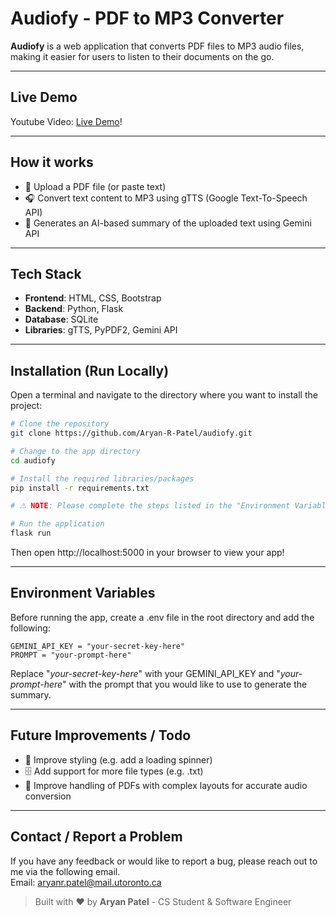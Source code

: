 # Audiofy - PDF to MP3 Converter    

**Audiofy** is a web application that converts PDF files to MP3 audio files, making it easier for users to listen to their documents on the go.

---

## Live Demo
Youtube Video: [Live Demo](https://youtu.be/jjfbMIQ_NxM)!

---

## How it works
- 📁 Upload a PDF file (or paste text)
- 🎧 Convert text content to MP3 using gTTS (Google Text-To-Speech API)
- 🤖 Generates an AI-based summary of the uploaded text using Gemini API

---

## Tech Stack
- **Frontend**: HTML, CSS, Bootstrap
- **Backend**: Python, Flask
- **Database**: SQLite
- **Libraries**: gTTS, PyPDF2, Gemini API

---

## Installation (Run Locally)
Open a terminal and navigate to the directory where you want to install the project:
```bash
# Clone the repository
git clone https://github.com/Aryan-R-Patel/audiofy.git

# Change to the app directory
cd audiofy

# Install the required libraries/packages
pip install -r requirements.txt

# ⚠ NOTE: Please complete the steps listed in the "Environment Variables" section before proceeding

# Run the application
flask run
```
Then open http://localhost:5000 in your browser to view your app!

---

## Environment Variables
Before running the app, create a .env file in the root directory and add the following:
```env
GEMINI_API_KEY = "your-secret-key-here"
PROMPT = "your-prompt-here"
```
Replace "*your-secret-key-here*" with your GEMINI_API_KEY and "*your-prompt-here*"
with the prompt that you would like to use to generate the summary.

---

## Future Improvements / Todo
- 🔄 Improve styling (e.g. add a loading spinner)
- 🗄 Add support for more file types (e.g. .txt)
- 🚩 Improve handling of PDFs with complex layouts for accurate audio conversion

---

## Contact / Report a Problem
If you have any feedback or would like to report a bug, please reach out to me via the following email.<br>
Email: aryanr.patel@mail.utoronto.ca

> Built with ❤ by **Aryan Patel** - CS Student & Software Engineer